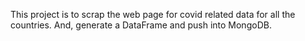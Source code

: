 This project is to scrap the web page for covid related data for all the countries. And, generate a DataFrame and push into MongoDB.
